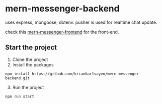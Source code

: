 # mern-messenger-backend

uses express, mongoose, dotenv. pusher is used for realtime chat update.

check this [mern-messenger-frontend](https://github.com/briankarlsayen/mern-messenger-frontend) for the front-end.

## Start the project

1. Clone the project
2. Install the packages
```
npm install https://github.com/briankarlsayen/mern-messenger-backend.git
```
3. Run the project
```
npm run start
```
